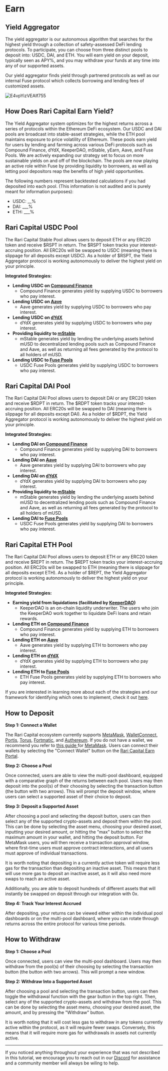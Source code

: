 # Earn
## Yield Aggregator

The yield aggregator is our autonomous algorithm that searches for the highest yield through a collection of safety-assessed DeFi lending protocols. To participate, you can choose from three distinct pools to deposit into: USDC, DAI, and ETH.  You will earn yield on your deposit, typically seen as APY%, and you may withdraw your funds at any time into any of our supported assets.

Our yield aggregator finds yield through partnered protocols as well as our internal Fuse protocol which collects borrowing and lending fees of customized assets.

![E4vpYizVEAIf755](https://user-images.githubusercontent.com/50163445/123555712-36a93300-d73c-11eb-870f-72ac74a2b87d.jpg)

## How Does Rari Capital Earn Yield?

The Yield Aggregator system optimizes for the highest returns across a series of protocols within the Ethereum DeFi ecosystem. Our USDC and DAI pools are broadcast into stable-asset strategies, while the ETH pool maintains exposure to price volatility of Ethereum. These pools earn yield for users by lending and farming across various DeFi protocols such as Compound Finance, dYdX, KeeperDAO, mStable, yEarn, Aave, and Fuse Pools. We are actively expanding our strategy set to focus on more sustainable yields on and off of the blockchain. The pools are now playing an active role within Fuse by providing liquidity to borrowers, as well as letting pool depositors reap the benefits of high yield opportunities.

The following numbers represent backtested calculations if you had deposited into each pool. (This information is not audited and is purely meant for information purposes):

- USDC: __% 
- DAI: ___% 
- ETH: ___% 

## Rari Capital USDC Pool

The Rari Capital Stable Pool allows users to deposit ETH or any ERC20 token and receive $RSPT in return. The $RSPT token tracks your interest-accruing position. All ERC20s will be swapped to USDC (meaning there is slippage for all deposits except USDC). As a holder of $RSPT, the Yield Aggregator protocol is working autonomously to deliver the highest yield on your principle.

**Integrated Strategies:**

- **Lending USDC on [Compound Finance](https://compound.finance/)**
  - Compound Finance generates yield by supplying USDC to borrowers who pay interest. 
- **Lending USDC on [Aave](https://aave.com/)**
  - Aave generates yield by supplying USDC to borrowers who pay interest. 
- **Lending USDC on [dYdX](https://dydx.exchange/)**
  - dYdX generates yield by supplying USDC to borrowers who pay interest. 
- **Providing liquidity to [mStable](https://mstable.org/)**
  - mStable generates yield by lending the underlying assets behind mUSD to decentralized lending pools such as Compound Finance and Aave, as well as returning all fees generated by the protocol to all holders of mUSD. 
- **Lending USDC to [Fuse Pools](app.rari.capital/fuse)**
  - USDC Fuse Pools generates yield by supplying USDC to borrowers who pay interest. 

## Rari Capital DAI Pool

The Rari Capital DAI Pool allows users to deposit DAI or any ERC20 token and receive $RDPT in return. The $RDPT token tracks your interest-accruing position. All ERC20s will be swapped to DAI (meaning there is slippage for all deposits except DAI). As a holder of $RDPT, the Yield Aggregator protocol is working autonomously to deliver the highest yield on your principle.

**Integrated Strategies:**

- **Lending DAI on [Compound Finance](https://compound.finance/)**
  - Compound Finance generates yield by supplying DAI to borrowers who pay interest. 
- **Lending DAI on [Aave](https://aave.com/)**
  - Aave generates yield by supplying DAI to borrowers who pay interest. 
- **Lending DAI on [dYdX](https://dydx.exchange/)**
  - dYdX generates yield by supplying DAI to borrowers who pay interest. 
- **Providing liquidity to [mStable](https://mstable.org/)**
  - mStable generates yield by lending the underlying assets behind mUSD to decentralized lending pools such as Compound Finance and Aave, as well as returning all fees generated by the protocol to all holders of mUSD. 
- **Lending DAI to [Fuse Pools](app.rari.capital/fuse)**
  - USDC Fuse Pools generates yield by supplying DAI to borrowers who pay interest. 



## Rari Capital ETH Pool

The Rari Capital DAI Pool allows users to deposit ETH or any ERC20 token and receive $REPT in return. The $REPT token tracks your interest-accruing position. All ERC20s will be swapped to ETH (meaning there is slippage for all deposits except ETH). As a holder of $REPT, the Yield Aggregator protocol is working autonomously to deliver the highest yield on your principle.

**Integrated Strategies:**

- **Earning yield from liquidations (facilitated by [KeeperDAO](https://app.keeperdao.com/))**
  - KeeperDAO is an on-chain liquidity underwriter. The users who join the KeeperDAO work together to liquidate DeFi loans and retain rewards. 
- **Lending ETH on [Compound Finance](https://compound.finance/)**
  - Compound Finance generates yield by supplying ETH to borrowers who pay interest. 
- **Lending ETH on [Aave](https://aave.com/)**
  - Aave generates yield by supplying ETH to borrowers who pay interest. 
- **Lending ETH on [dYdX](https://dydx.exchange/)**
  - dYdX generates yield by supplying ETH to borrowers who pay interest. 
- **Lending ETH to [Fuse Pools](app.rari.capital/fuse)**
  - ETH Fuse Pools generates yield by supplying ETH to borrowers who pay interest. 

If you are interested in learning more about each of the strategies and our framework for identifying which ones to implement, check it out [here](https://www.notion.so/Rari-Strategy-Assessment-Framework-2d1edffcf80f4750973f6e90e97b70a4).

## How to Deposit

**Step 1: Connect a Wallet**

The Rari Capital ecosystem currently supports [MetaMask](metamask.io), [WalletConnect](walletconnect.org), [Portis](portis.io), [Torus](https://tor.us/), [Fortmatic](https://fortmatic.com/), and [Authereum](https://authereum.com/). If you do not have a wallet, we recommend you refer to [this guide ](https://metamask.zendesk.com/hc/en-us/articles/360015489531-Getting-Started-With-MetaMask-Part-1)for [MetaMask](Metamask.io). Users can connect their wallets by selecting the "Connect Wallet" button on the [Rari Capital Earn Portal](https://app.rari.capital/Earn).

**Step 2: Choose a Pool**

Once connected, users are able to view the multi-pool dashboard, equipped with a comparative graph of the returns between each pool. Users may then deposit into the pool(s) of their choosing by selecting the transaction button (the button with two arrows). This will prompt the deposit window, where users can select a supported asset of their choice to deposit.

**Step 3: Deposit a Supported Asset**

After choosing a pool and selecting the deposit button, users can then select any of the supported crypto-assets and deposit them within the pool. This can be done by selecting the asset menu, choosing your desired asset, inputting your desired amount, or hitting the "max" button to select the maximum amount in your wallet, and hitting the deposit button. For MetaMask users, you will then receive a transaction approval window, where first-time users must approve contract interactions, and all users must approve of individual transactions.

It is worth noting that depositing in a currently active token will require less gas for the transaction than depositing an inactive asset. This means that it will use more gas to deposit an inactive asset, as it will also need more swaps to reach an active asset.

Additionally, you are able to deposit hundreds of different assets that will instantly be swapped on deposit through our integration with 0x.

**Step 4: Track Your Interest Accrued**

After depositing, your returns can be viewed either within the individual pool dashboards or on the multi-pool dashboard, where you can rotate through returns across the entire protocol for various time periods.

## How to Withdraw

**Step 1: Choose a Pool**

Once connected, users can view the multi-pool dashboard. Users may then withdraw from the pool(s) of their choosing by selecting the transaction button (the button with two arrows). This will prompt a new window.

**Step 2: Withdraw Into a Supported Asset**

After choosing a pool and selecting the transaction button, users can then toggle the withdrawal function with the gear button in the top right. Then, select any of the supported crypto-assets and withdraw from the pool. This can be done by selecting the asset menu, choosing your desired asset, the amount, and by pressing the "Withdraw" button.

It is worth noting that it will cost less gas to withdraw in any tokens currently active within the protocol, as it will require fewer swaps. Conversely, this means that it will require more gas for withdrawals in assets not currently active.

------

If you noticed anything throughout your experience that was not described in this tutorial, we encourage you to reach out in our [Discord](Discord.xjfjfjdf) for assistance and a community member will always be wiling to help.